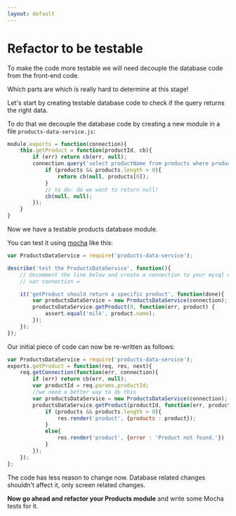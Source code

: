 ```yaml
---
layout: default
---
```

# Refactor to be testable

To make the code more testable we will need decouple the database code from the front-end code.

Which parts are which is really hard to determine at this stage!

Let's start by creating testable database code to check if the query returns the right data.

To do that we decouple the database code by creating a new module in a file `products-data-service.js`:

```javascript
module.exports = function(connection){
    this.getProduct = function(productId, cb){
        if (err) return cb(err, null);
        connection.query('select productName from products where productId = ?', productId, function(err, products){
            if (products && products.length > 0){
                return cb(null, products[0]);
            }
            // to do: do we want to return null!
            cb(null, null);
        });
    }
}
```

Now we have a testable products database module.

You can test it using [mocha](https://mochajs.org/) like this:

```javascript
var ProductsDataService = require('products-data-service');

describe('test the ProductsDataService', function(){
    // Uncomment the line below and create a connection to your mysql database
    // var connection =

    it('getProduct should return a specific product', function(done){
        var productsDataService = new ProductsDataService(connection);
        productsDataService.getProduct(9, function(err, product) {
            assert.equal('milk', product.name);
        });
    });
});
```

Our initial piece of code can now be re-written as follows:

```javascript
var ProductsDataService = require('products-data-service');
exports.getProduct = function(req, res, next){
    req.getConnection(function(err, connection){
        if (err) return cb(err, null);
        var productId = req.params.productId;
        //we need a better way to do this
        var productsDataService = new ProductsDataService(connection);
        productsDataService.getProduct(productId, function(err, product) {
            if (products && products.length > 0){
                res.render('product', {products : product});
            }
            else{
                res.render('product', {error : 'Product not found.'})
            }
        });
    });
};
```

The code has less reason to change now. Database related changes shouldn't affect it, only screen related changes.

**Now go ahead and refactor your Products module** and write some Mocha tests for it.
